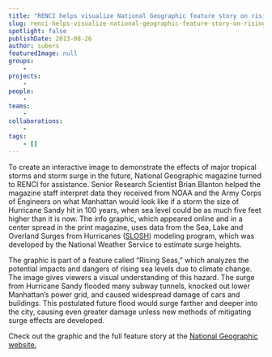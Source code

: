 ```yaml
---
title: "RENCI helps visualize National Geographic feature story on rising seas"
slug: renci-helps-visualize-national-geographic-feature-story-on-rising-seas-2
spotlight: false
publishDate: 2013-08-26
author: subers
featuredImage: null
groups:
    - 
projects:
    - 
people:
    - 
teams: 
    - 
collaborations:
    - 
tags:
    - []
---
```

To create an interactive image to demonstrate the effects of major tropical storms and storm surge in the future, National Geographic magazine turned to RENCI for assistance. Senior Research Scientist Brian Blanton helped the magazine staff interpret data they received from NOAA and the Army Corps of Engineers on what Manhattan would look like if a storm the size of Hurricane Sandy hit in 100 years, when sea level could be as much five feet higher than it is now. The info graphic, which appeared online and in a center spread in the print magazine, uses data from the Sea, Lake and Overland Surges from Hurricanes (<a href="http://www.nhc.noaa.gov/surge/slosh.php" target="_blank">SLOSH</a>) modeling program, which was developed by the National Weather Service to estimate surge heights.

<!--more-->

The graphic is part of a feature called “Rising Seas,” which analyzes the potential impacts and dangers of rising sea levels due to climate change. The image gives viewers a visual understanding of this hazard. The surge from Hurricane Sandy flooded many subway tunnels, knocked out lower Manhattan’s power grid, and caused widespread damage of cars and buildings. This postulated future flood would surge farther and deeper into the city, causing even greater damage unless new methods of mitigating surge effects are developed.

Check out the graphic and the full feature story at the <a href="http://ngm.nationalgeographic.com/2013/09/rising-seas/superstorm-surge-graphic" target="_blank">National Geographic website.</a>
